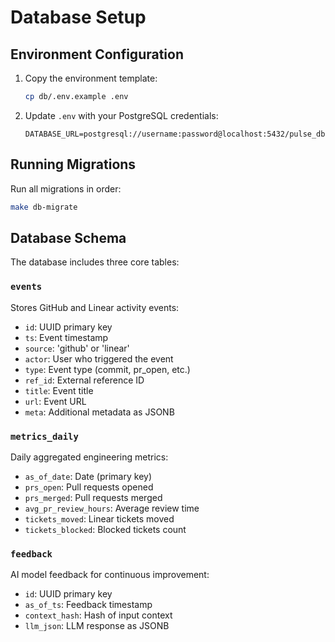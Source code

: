 # Database Setup

## Environment Configuration

1. Copy the environment template:
   ```bash
   cp db/.env.example .env
   ```

2. Update `.env` with your PostgreSQL credentials:
   ```env
   DATABASE_URL=postgresql://username:password@localhost:5432/pulse_db
   ```

## Running Migrations

Run all migrations in order:
```bash
make db-migrate
```

## Database Schema

The database includes three core tables:

### `events`
Stores GitHub and Linear activity events:
- `id`: UUID primary key
- `ts`: Event timestamp
- `source`: 'github' or 'linear' 
- `actor`: User who triggered the event
- `type`: Event type (commit, pr_open, etc.)
- `ref_id`: External reference ID
- `title`: Event title
- `url`: Event URL
- `meta`: Additional metadata as JSONB

### `metrics_daily`
Daily aggregated engineering metrics:
- `as_of_date`: Date (primary key)
- `prs_open`: Pull requests opened
- `prs_merged`: Pull requests merged  
- `avg_pr_review_hours`: Average review time
- `tickets_moved`: Linear tickets moved
- `tickets_blocked`: Blocked tickets count

### `feedback`
AI model feedback for continuous improvement:
- `id`: UUID primary key
- `as_of_ts`: Feedback timestamp
- `context_hash`: Hash of input context
- `llm_json`: LLM response as JSONB
